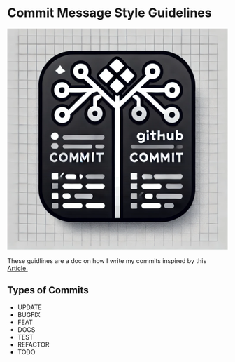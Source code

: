 # Commit Message Style Guidelines

![image](./D.webp)

These guidlines are a doc on how I write my commits inspired by this [Article.](https://www.markdownguide.org/basic-syntax/#:~:text=Nearly%20all%20Markdown%20applications%20support%20the%20basic%20syntax%20outlined%20in) 




## Types of Commits 
- UPDATE
- BUGFIX
- FEAT
- DOCS
- TEST
- REFACTOR
- TODO